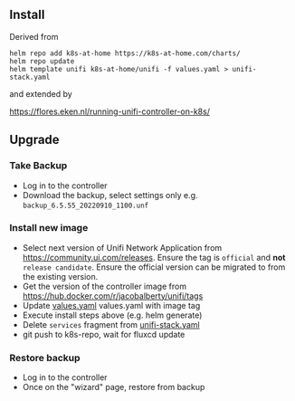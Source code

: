 ## Install

Derived from

```
helm repo add k8s-at-home https://k8s-at-home.com/charts/
helm repo update
helm template unifi k8s-at-home/unifi -f values.yaml > unifi-stack.yaml
```

and extended by

https://flores.eken.nl/running-unifi-controller-on-k8s/

## Upgrade

### Take Backup
 - Log in to the controller
 - Download the backup, select settings only
e.g. `backup_6.5.55_20220910_1100.unf`

### Install new image
 - Select next version of Unifi Network Application from https://community.ui.com/releases. Ensure the tag is `official` and **not** `release candidate`. Ensure the official version can be migrated to from the existing version.
 - Get the version of the controller image from https://hub.docker.com/r/jacobalberty/unifi/tags
 - Update [values.yaml](./values.yaml) values.yaml with image tag
 - Execute install steps above (e.g. helm generate)
 - Delete `services` fragment from [unifi-stack.yaml](./unifi-stack.yaml)
 - git push to k8s-repo, wait for fluxcd update

### Restore backup
 - Log in to the controller
 - Once on the "wizard" page, restore from backup
